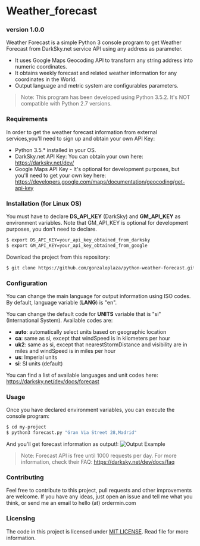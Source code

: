 # Weather_forecast
### version 1.0.0
Weather Forecast is a simple Python 3 console program to get Weather Forecast from DarkSky.net service API using any address as parameter. 

  - It uses Google Maps Geocoding API to transform any string address into numeric coordinates.
  - It obtains weekly forecast and related weather information for any coordinates in the World.
  - Output language and metric system are configurables parameters.

> Note: This program has been developed using Python 3.5.2. It's NOT compatible with Python 2.7 versions.
### Requirements

In order to get the weather forecast information from external services,you'll need to sign up and obtain your own API Key:
* Python 3.5.* installed in your OS.
* DarkSky.net API Key: You can obtain your own here: https://darksky.net/dev/
* Google Maps API Key - It's optional for development purposes, but you'll need to get your own key here: https://developers.google.com/maps/documentation/geocoding/get-api-key

### Installation (for Linux OS)

You must have to declare **DS_API_KEY** (DarkSky) and **GM_API_KEY** as environment variables. Note that GM_API_KEY is optional for development purposes, you don't need to declare.

```sh
$ export DS_API_KEY=your_api_key_obtained_from_darksky
$ export GM_API_KEY=your_api_key_obtained_from_google
``` 
Download the project from this repository:
```sh
$ git clone https://github.com/gonzaloplaza/python-weather-forecast.git my-project
```

### Configuration
You can change the main language for output information using ISO codes. By default, language variable (**LANG**) is "en". 

You can change the default code for **UNITS** variable that is "si" (International System). Available codes are: 
- **auto**: automatically select units based on geographic location
- **ca**: same as si, except that windSpeed is in kilometers per hour
- **uk2**: same as si, except that nearestStormDistance and visibility are in miles and windSpeed is in miles per hour
- **us**: Imperial units
- **si**: SI units (default)

You can find a list of available languages and unit codes here: https://darksky.net/dev/docs/forecast

### Usage
Once you have declared environment variables, you can execute the console program:

```sh
$ cd my-project
$ python3 forecast.py "Gran Via Street 28,Madrid"
```
And you'll get forecast information as output!:
![Output Example](http://ordermin.com/images/python-weather-forecast-output.png)

> Note: Forecast API is free until 1000 requests per day. For more information, check their FAQ: https://darksky.net/dev/docs/faq
### Contributing
Feel free to contribute to this project, pull requests and other improvements are welcome. If you have any ideas, just open an issue and tell me what you think, or send me an email to hello (at) ordermin.com

### Licensing

The code in this project is licensed under [MIT LICENSE](https://github.com/gonzaloplaza/python-weather-forecast/blob/master/LICENSE). Read file for more information.
